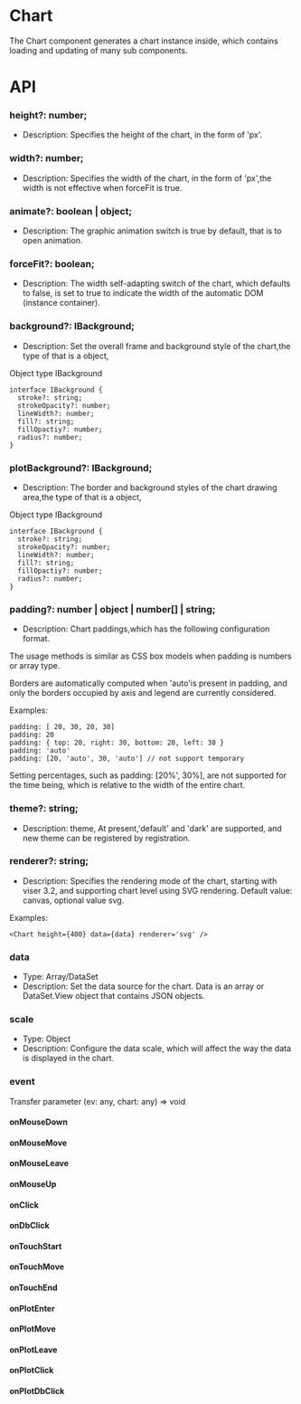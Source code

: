 # Chart

The Chart component generates a chart instance inside, which contains loading and updating of many sub components.

# API

### height?: number;

- Description: Specifies the height of the chart, in the form of 'px'.

### width?: number;

- Description: Specifies the width of the chart, in the form of 'px',the width is not effective when forceFit is true.

### animate?: boolean | object;

- Description: The graphic animation switch is true by default, that is to open animation.

### forceFit?: boolean;

- Description: The width self-adapting switch of the chart, which defaults to false, is set to true to indicate the width of the automatic DOM (instance container).

### background?: IBackground;

- Description: Set the overall frame and background style of the chart,the type of that is a object,

Object type IBackground

```
interface IBackground {
  stroke?: string;
  strokeOpacity?: number;
  lineWidth?: number;
  fill?: string;
  fillOpactiy?: number;
  radius?: number;
}
```

### plotBackground?: IBackground;

- Description: The border and background styles of the chart drawing area,the type of that is a object,

Object type IBackground

```
interface IBackground {
  stroke?: string;
  strokeOpacity?: number;
  lineWidth?: number;
  fill?: string;
  fillOpactiy?: number;
  radius?: number;
}
```

### padding?: number | object | number[] | string;

- Description: Chart paddings,which has the following configuration format.

The usage methods is similar as CSS box models when padding is numbers or array type.

Borders are automatically computed when 'auto'is present in padding, and only the borders occupied by axis and legend are currently considered.

Examples:

```
padding: [ 20, 30, 20, 30]
padding: 20
padding: { top: 20, right: 30, bottom: 20, left: 30 }
padding: 'auto'
padding: [20, 'auto', 30, 'auto'] // not support temporary

```

Setting percentages, such as padding: [20%', 30%], are not supported for the time being, which is relative to the width of the entire chart.

### theme?: string;

- Description: theme, At present,'default' and 'dark' are supported, and new theme can be registered by registration.

### renderer?: string;

- Description: Specifies the rendering mode of the chart, starting with viser 3.2, and supporting chart level using SVG rendering.
  Default value: canvas, optional value svg.

Examples:

```
<Chart height={400} data={data} renderer='svg' />
```

### data

- Type: Array/DataSet
- Description: Set the data source for the chart. Data is an array or DataSet.View object that contains JSON objects.

### scale

- Type: Object
- Description: Configure the data scale, which will affect the way the data is displayed in the chart.

### event

Transfer parameter (ev: any, chart: any) => void

#### onMouseDown

#### onMouseMove

#### onMouseLeave

#### onMouseUp

#### onClick

#### onDbClick

#### onTouchStart

#### onTouchMove

#### onTouchEnd

#### onPlotEnter

#### onPlotMove

#### onPlotLeave

#### onPlotClick

#### onPlotDbClick
